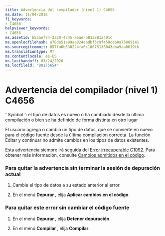 ```yaml
---
title: Advertencia del compilador (nivel 1) C4656
ms.date: 11/04/2016
f1_keywords:
- C4656
helpviewer_keywords:
- C4656
ms.assetid: b5aaef74-2320-4345-a6ae-b813881a491c
ms.openlocfilehash: a78da51a99aa924eadbf5c9f458ceb0a75889141
ms.sourcegitcommit: 857fa6b530224fa6c18675138043aba9aa0619fb
ms.translationtype: MT
ms.contentlocale: es-ES
ms.lasthandoff: 03/24/2020
ms.locfileid: "80175654"
---
```

# <a name="compiler-warning-level-1-c4656"></a>Advertencia del compilador (nivel 1) C4656

' Symbol ': el tipo de datos es nuevo o ha cambiado desde la última compilación o bien se ha definido de forma distinta en otro lugar

El usuario agrega o cambia un tipo de datos, que se convierte en nuevo para el código fuente desde la última compilación correcta. La función Editar y continuar no admite cambios en los tipos de datos existentes.

Esta advertencia siempre irá seguida del [Error irrecuperable C1092](../../error-messages/compiler-errors-1/fatal-error-c1092.md). Para obtener más información, consulte [Cambios admitidos en el código](/visualstudio/debugger/supported-code-changes-cpp).

### <a name="to-remove-this-warning-without-ending-the-current-debug-session"></a>Para quitar la advertencia sin terminar la sesión de depuración actual

1. Cambie el tipo de datos a su estado anterior al error.

1. En el menú **Depurar** , elija **Aplicar cambios en el código**.

### <a name="to-remove-this-error-without-changing-your-source-code"></a>Para quitar este error sin cambiar el código fuente

1. En el menú **Depurar** , elija **Detener depuración**.

1. En el menú **Compilar** , elija **Compilar**.
